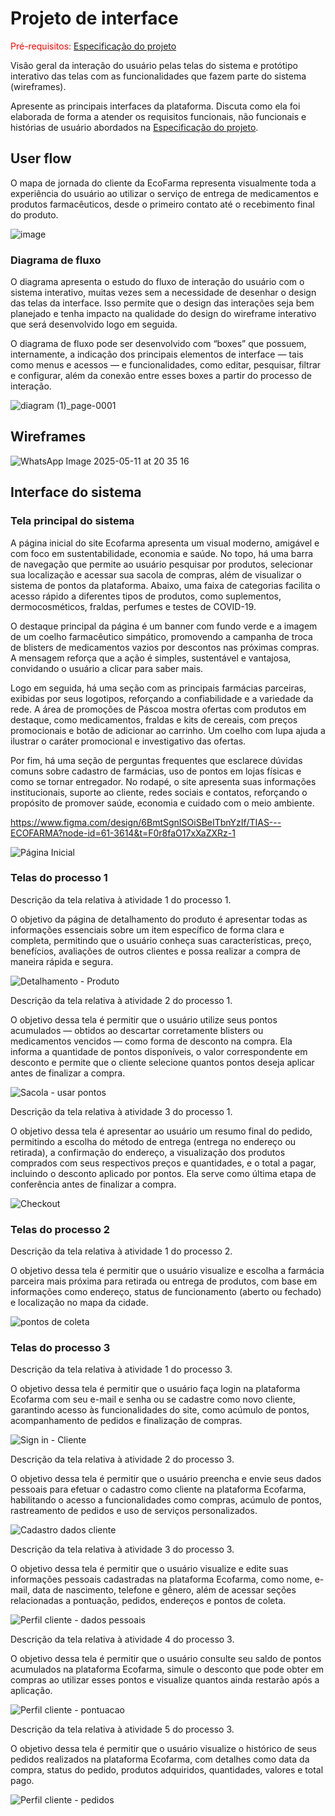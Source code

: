 
# Projeto de interface

<span style="color:red">Pré-requisitos: <a href="02-Especificacao.md"> Especificação do projeto</a></span>

Visão geral da interação do usuário pelas telas do sistema e protótipo interativo das telas com as funcionalidades que fazem parte do sistema (wireframes).

 Apresente as principais interfaces da plataforma. Discuta como ela foi elaborada de forma a atender os requisitos funcionais, não funcionais e histórias de usuário abordados na <a href="02-Especificacao.md"> Especificação do projeto</a></span>.

 ## User flow

O mapa de jornada do cliente da EcoFarma representa visualmente toda a experiência do usuário ao utilizar o serviço de entrega de medicamentos e produtos farmacêuticos, desde o primeiro contato até o recebimento final do produto.

![image](https://github.com/user-attachments/assets/7b9a3135-f159-4e1b-9c5f-5a039eb30c59)


### Diagrama de fluxo

O diagrama apresenta o estudo do fluxo de interação do usuário com o sistema interativo, muitas vezes sem a necessidade de desenhar o design das telas da interface. Isso permite que o design das interações seja bem planejado e tenha impacto na qualidade do design do wireframe interativo que será desenvolvido logo em seguida.

O diagrama de fluxo pode ser desenvolvido com “boxes” que possuem, internamente, a indicação dos principais elementos de interface — tais como menus e acessos — e funcionalidades, como editar, pesquisar, filtrar e configurar, além da conexão entre esses boxes a partir do processo de interação.


![diagram (1)_page-0001](https://github.com/user-attachments/assets/0552ce0e-c246-4e98-ae73-d699a23764d5)


## Wireframes

![WhatsApp Image 2025-05-11 at 20 35 16](https://github.com/user-attachments/assets/73790e9d-044c-4414-b420-005827f72134)

 
## Interface do sistema

### Tela principal do sistema

A página inicial do site Ecofarma apresenta um visual moderno, amigável e com foco em sustentabilidade, economia e saúde. No topo, há uma barra de navegação que permite ao usuário pesquisar por produtos, selecionar sua localização e acessar sua sacola de compras, além de visualizar o sistema de pontos da plataforma. Abaixo, uma faixa de categorias facilita o acesso rápido a diferentes tipos de produtos, como suplementos, dermocosméticos, fraldas, perfumes e testes de COVID-19.

O destaque principal da página é um banner com fundo verde e a imagem de um coelho farmacêutico simpático, promovendo a campanha de troca de blisters de medicamentos vazios por descontos nas próximas compras. A mensagem reforça que a ação é simples, sustentável e vantajosa, convidando o usuário a clicar para saber mais.

Logo em seguida, há uma seção com as principais farmácias parceiras, exibidas por seus logotipos, reforçando a confiabilidade e a variedade da rede. A área de promoções de Páscoa mostra ofertas com produtos em destaque, como medicamentos, fraldas e kits de cereais, com preços promocionais e botão de adicionar ao carrinho. Um coelho com lupa ajuda a ilustrar o caráter promocional e investigativo das ofertas.


Por fim, há uma seção de perguntas frequentes que esclarece dúvidas comuns sobre cadastro de farmácias, uso de pontos em lojas físicas e como se tornar entregador. No rodapé, o site apresenta suas informações institucionais, suporte ao cliente, redes sociais e contatos, reforçando o propósito de promover saúde, economia e cuidado com o meio ambiente.

https://www.figma.com/design/6BmtSgnISOiSBeITbnYzIf/TIAS---ECOFARMA?node-id=61-3614&t=F0r8faO17xXaZXRz-1

![Página Inicial](https://github.com/user-attachments/assets/c86eaa00-0d6a-4808-9ae4-9ceb0820cd43)


###  Telas do processo 1

Descrição da tela relativa à atividade 1 do processo 1.

O objetivo da página de detalhamento do produto é apresentar todas as informações essenciais sobre um item específico de forma clara e completa, permitindo que o usuário conheça suas características, preço, benefícios, avaliações de outros clientes e possa realizar a compra de maneira rápida e segura.

![Detalhamento - Produto](https://github.com/user-attachments/assets/7a7f97ff-6f6b-4af6-b8f6-c7ec0588b14d)


Descrição da tela relativa à atividade 2 do processo 1.

O objetivo dessa tela é permitir que o usuário utilize seus pontos acumulados — obtidos ao descartar corretamente blisters ou medicamentos vencidos — como forma de desconto na compra. Ela informa a quantidade de pontos disponíveis, o valor correspondente em desconto e permite que o cliente selecione quantos pontos deseja aplicar antes de finalizar a compra.

![Sacola - usar pontos](https://github.com/user-attachments/assets/adf1090a-1ea1-47ff-b926-5bfc31ed0620)


Descrição da tela relativa à atividade 3 do processo 1.

O objetivo dessa tela é apresentar ao usuário um resumo final do pedido, permitindo a escolha do método de entrega (entrega no endereço ou retirada), a confirmação do endereço, a visualização dos produtos comprados com seus respectivos preços e quantidades, e o total a pagar, incluindo o desconto aplicado por pontos. Ela serve como última etapa de conferência antes de finalizar a compra.

![Checkout](https://github.com/user-attachments/assets/e8130d5d-f589-4d99-94d0-01c8cbef4564)



### Telas do processo 2

Descrição da tela relativa à atividade 1 do processo 2.

O objetivo dessa tela é permitir que o usuário visualize e escolha a farmácia parceira mais próxima para retirada ou entrega de produtos, com base em informações como endereço, status de funcionamento (aberto ou fechado) e localização no mapa da cidade.

![pontos de coleta](https://github.com/user-attachments/assets/16271d56-f0bb-4a45-a614-37f1ca9f21c4)


### Telas do processo 3

Descrição da tela relativa à atividade 1 do processo 3.

O objetivo dessa tela é permitir que o usuário faça login na plataforma Ecofarma com seu e-mail e senha ou se cadastre como novo cliente, garantindo acesso às funcionalidades do site, como acúmulo de pontos, acompanhamento de pedidos e finalização de compras.

![Sign in - Cliente](https://github.com/user-attachments/assets/8816d37a-2af2-4555-a7fd-64824e28b650)


Descrição da tela relativa à atividade 2 do processo 3.

O objetivo dessa tela é permitir que o usuário preencha e envie seus dados pessoais para efetuar o cadastro como cliente na plataforma Ecofarma, habilitando o acesso a funcionalidades como compras, acúmulo de pontos, rastreamento de pedidos e uso de serviços personalizados.

![Cadastro dados cliente](https://github.com/user-attachments/assets/56115fbf-1dd2-4ce2-890f-2e5344f67d9c)


Descrição da tela relativa à atividade 3 do processo 3.

O objetivo dessa tela é permitir que o usuário visualize e edite suas informações pessoais cadastradas na plataforma Ecofarma, como nome, e-mail, data de nascimento, telefone e gênero, além de acessar seções relacionadas a pontuação, pedidos, endereços e pontos de coleta.

![Perfil cliente - dados pessoais](https://github.com/user-attachments/assets/a4471782-9457-4f55-ace0-ae68308db932)


Descrição da tela relativa à atividade 4 do processo 3.

O objetivo dessa tela é permitir que o usuário consulte seu saldo de pontos acumulados na plataforma Ecofarma, simule o desconto que pode obter em compras ao utilizar esses pontos e visualize quantos ainda restarão após a aplicação.

![Perfil cliente - pontuacao](https://github.com/user-attachments/assets/b4ef1493-928e-4caa-a9aa-44a348c9df95)


Descrição da tela relativa à atividade 5 do processo 3.

O objetivo dessa tela é permitir que o usuário visualize o histórico de seus pedidos realizados na plataforma Ecofarma, com detalhes como data da compra, status do pedido, produtos adquiridos, quantidades, valores e total pago.

![Perfil cliente - pedidos](https://github.com/user-attachments/assets/f6814fa9-d5d8-4aaf-b03f-01898b6ddd6c)
